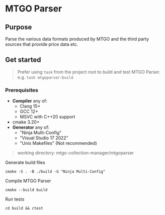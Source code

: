 # MTGO Parser

## Purpose

Parse the various data formats produced by MTGO and the third party sources that provide price data etc.

## Get started
> Prefer using `task` from the project root to build and test MTGO Parser. e.g. `task mtgoparser:build`

### Prerequisites

 - **Compiler** any of:
    - Clang 15+
    - GCC 12+
    - MSVC with C++20 support
 - cmake 3.20+
 - **Generator** any of:
    - "Ninja Multi-Config"
    - "Visual Studio 17 2022"
    - "Unix Makefiles" (Not recommended)

>working directory: mtgo-collection-manager/mtgoparser

 Generate build files
 ```shell
 cmake -S . -B ./build -G "Ninja Multi-Config"
 ```
 Compile MTGO Parser
 ```shell
 cmake --build build
 ```
 Run tests
 ```shell
cd build && ctest
 ```